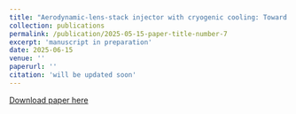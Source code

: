 ```yaml
---
title: "Aerodynamic-lens-stack injector with cryogenic cooling: Toward efficient focusing of protein-sized nanoparticles"
collection: publications
permalink: /publication/2025-05-15-paper-title-number-7
excerpt: 'manuscript in preparation'
date: 2025-06-15
venue: ''
paperurl: ''
citation: 'will be updated soon'
---
```


[Download paper here]()
